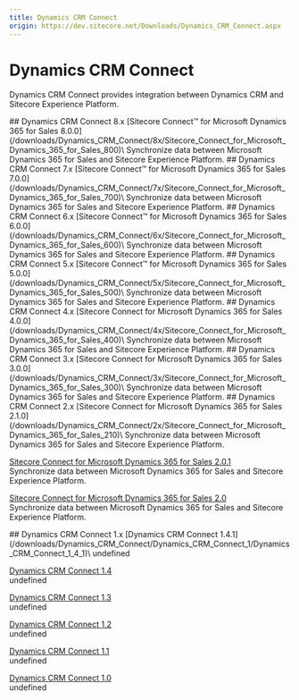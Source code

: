 ```yaml
---
title: Dynamics CRM Connect
origin: https://dev.sitecore.net/Downloads/Dynamics_CRM_Connect.aspx
---
```


# Dynamics CRM Connect

Dynamics CRM Connect provides integration between Dynamics CRM and Sitecore Experience Platform.

<Card variant='outlineRaised' px={0} mb={8}>
<CardHeader>
## Dynamics CRM Connect 8.x
</CardHeader>
<CardBody>
[Sitecore Connect™ for Microsoft Dynamics 365 for Sales 8.0.0](/downloads/Dynamics_CRM_Connect/8x/Sitecore_Connect_for_Microsoft_Dynamics_365_for_Sales_800)\
Synchronize data between Microsoft Dynamics 365 for Sales and Sitecore Experience Platform.


</CardBody>          
</Card>
<Card variant='outlineRaised' px={0} mb={8}>
<CardHeader>
## Dynamics CRM Connect 7.x
</CardHeader>
<CardBody>
[Sitecore Connect™ for Microsoft Dynamics 365 for Sales 7.0.0](/downloads/Dynamics_CRM_Connect/7x/Sitecore_Connect_for_Microsoft_Dynamics_365_for_Sales_700)\
Synchronize data between Microsoft Dynamics 365 for Sales and Sitecore Experience Platform.


</CardBody>          
</Card>
<Card variant='outlineRaised' px={0} mb={8}>
<CardHeader>
## Dynamics CRM Connect 6.x
</CardHeader>
<CardBody>
[Sitecore Connect™ for Microsoft Dynamics 365 for Sales 6.0.0](/downloads/Dynamics_CRM_Connect/6x/Sitecore_Connect_for_Microsoft_Dynamics_365_for_Sales_600)\
Synchronize data between Microsoft Dynamics 365 for Sales and Sitecore Experience Platform.


</CardBody>          
</Card>
<Card variant='outlineRaised' px={0} mb={8}>
<CardHeader>
## Dynamics CRM Connect 5.x
</CardHeader>
<CardBody>
[Sitecore Connect™ for Microsoft Dynamics 365 for Sales 5.0.0](/downloads/Dynamics_CRM_Connect/5x/Sitecore_Connect_for_Microsoft_Dynamics_365_for_Sales_500)\
Synchronize data between Microsoft Dynamics 365 for Sales and Sitecore Experience Platform.


</CardBody>          
</Card>
<Card variant='outlineRaised' px={0} mb={8}>
<CardHeader>
## Dynamics CRM Connect 4.x
</CardHeader>
<CardBody>
[Sitecore Connect for Microsoft Dynamics 365 for Sales 4.0.0](/downloads/Dynamics_CRM_Connect/4x/Sitecore_Connect_for_Microsoft_Dynamics_365_for_Sales_400)\
Synchronize data between Microsoft Dynamics 365 for Sales and Sitecore Experience Platform.


</CardBody>          
</Card>
<Card variant='outlineRaised' px={0} mb={8}>
<CardHeader>
## Dynamics CRM Connect 3.x
</CardHeader>
<CardBody>
[Sitecore Connect for Microsoft Dynamics 365 for Sales 3.0.0](/downloads/Dynamics_CRM_Connect/3x/Sitecore_Connect_for_Microsoft_Dynamics_365_for_Sales_300)\
Synchronize data between Microsoft Dynamics 365 for Sales and Sitecore Experience Platform.


</CardBody>          
</Card>
<Card variant='outlineRaised' px={0} mb={8}>
<CardHeader>
## Dynamics CRM Connect 2.x
</CardHeader>
<CardBody>
[Sitecore Connect for Microsoft Dynamics 365 for Sales 2.1.0](/downloads/Dynamics_CRM_Connect/2x/Sitecore_Connect_for_Microsoft_Dynamics_365_for_Sales_210)\
Synchronize data between Microsoft Dynamics 365 for Sales and Sitecore Experience Platform.

[Sitecore Connect for Microsoft Dynamics 365 for Sales 2.0.1](/downloads/Dynamics_CRM_Connect/2x/Sitecore_Connect_for_Microsoft_Dynamics_365_for_Sales_201)\
Synchronize data between Microsoft Dynamics 365 for Sales and Sitecore Experience Platform.

[Sitecore Connect for Microsoft Dynamics 365 for Sales 2.0](/downloads/Dynamics_CRM_Connect/2x/Sitecore_Connect_for_Microsoft_Dynamics_365_for_Sales_20)\
Synchronize data between Microsoft Dynamics 365 for Sales and Sitecore Experience Platform.


</CardBody>          
</Card>
<Card variant='outlineRaised' px={0} mb={8}>
<CardHeader>
## Dynamics CRM Connect 1.x
</CardHeader>
<CardBody>
[Dynamics CRM Connect 1.4.1](/downloads/Dynamics_CRM_Connect/Dynamics_CRM_Connect_1/Dynamics_CRM_Connect_1_4_1)\
undefined

[Dynamics CRM Connect 1.4](/downloads/Dynamics_CRM_Connect/Dynamics_CRM_Connect_1/Dynamics_CRM_Connect_1_4)\
undefined

[Dynamics CRM Connect 1.3](/downloads/Dynamics_CRM_Connect/Dynamics_CRM_Connect_1/Dynamics_CRM_Connect_1_3)\
undefined

[Dynamics CRM Connect 1.2](/downloads/Dynamics_CRM_Connect/Dynamics_CRM_Connect_1/Dynamics_CRM_Connect_1_2)\
undefined

[Dynamics CRM Connect 1.1](/downloads/Dynamics_CRM_Connect/Dynamics_CRM_Connect_1/Dynamics_CRM_Connect_11)\
undefined

[Dynamics CRM Connect 1.0](/downloads/Dynamics_CRM_Connect/Dynamics_CRM_Connect_1/Dynamics_CRM_Connect_10)\
undefined


</CardBody>          
</Card>